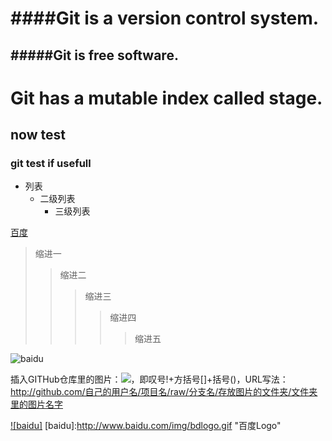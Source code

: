 
####Git is a version control system.
================


#####Git is free software.
-----------------------------



# Git has a mutable index called stage.


## now test
### git test if usefull



* 列表
  * 二级列表
    * 三级列表


[百度](http://baidu.com)


>缩进一
>>缩进二
>>>缩进三
>>>>缩进四
>>>>>缩进五




![baidu](http://www.baidu.com/img/bdlogo.gif "百度logo") 








插入GITHub仓库里的图片：![](图片链接地址)，即叹号!+方括号[]+括号()，URL写法：http://github.com/自己的用户名/项目名/raw/分支名/存放图片的文件夹/文件夹里的图片名字



[![baidu]](http://baidu.com)  [baidu]:http://www.baidu.com/img/bdlogo.gif "百度Logo"  








